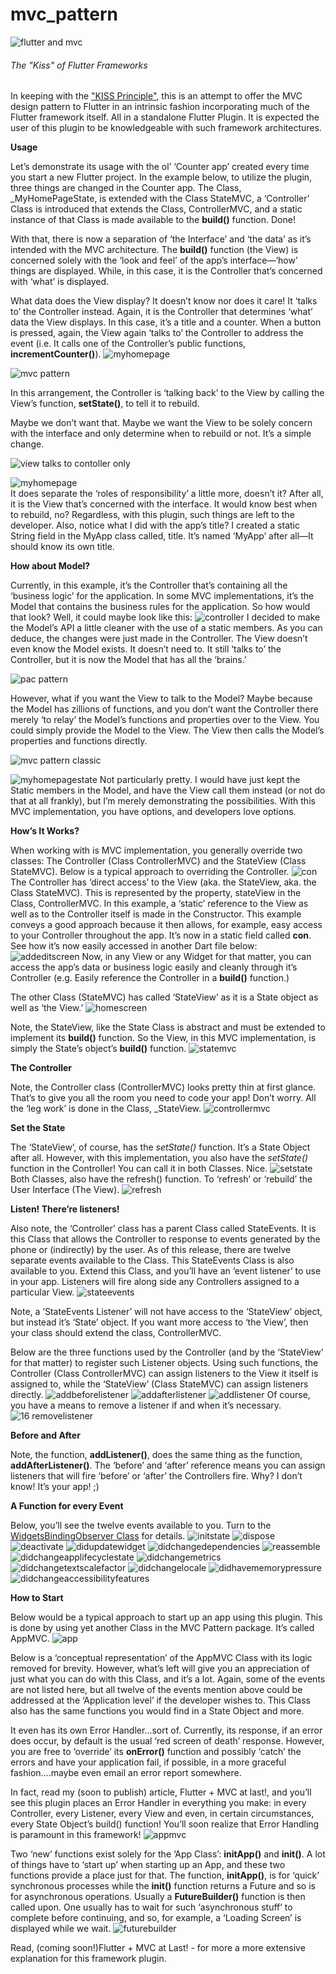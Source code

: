 mvc_pattern
===========

![flutter and mvc](https://user-images.githubusercontent.com/32497443/47087365-c9524f80-d1e9-11e8-85e5-6c8bbabb18cc.png)

###### The "Kiss" of Flutter Frameworks

In keeping with the ["KISS
Principle"](https://en.wikipedia.org/wiki/KISS_principle), this is an attempt to
offer the MVC design pattern to Flutter in an intrinsic fashion incorporating
much of the Flutter framework itself. All in a standalone Flutter Plugin. It is
expected the user of this plugin to be knowledgeable with such framework
architectures.

**Usage**

Let’s demonstrate its usage with the ol’ ‘Counter app’ created every time you
start a new Flutter project. In the example below, to utilize the plugin, three
things are changed in the Counter app. The Class, \_MyHomePageState, is extended
with the Class StateMVC, a ‘Controller’ Class is introduced that extends the
Class, ControllerMVC, and a static instance of that Class is made available to
the **build()** function. Done!

With that, there is now a separation of ‘the Interface’ and ‘the data’ as it’s
intended with the MVC architecture. The **build()** function (the View) is
concerned solely with the ‘look and feel’ of the app’s interface—‘how’ things
are displayed. While, in this case, it is the Controller that’s concerned with
‘what’ is displayed.

What data does the View display? It doesn’t know nor does it care! It ‘talks to’
the Controller instead. Again, it is the Controller that determines ‘what’ data
the View displays. In this case, it’s a title and a counter. When a button is
pressed, again, the View again ‘talks to’ the Controller to address the event
(i.e. It calls one of the Controller’s public functions,
**incrementCounter()**).
![myhomepage](https://user-images.githubusercontent.com/32497443/47087491-2221e800-d1ea-11e8-8304-681c5d1e5858.jpg)

![mvc pattern](https://user-images.githubusercontent.com/32497443/47087587-6614ed00-d1ea-11e8-8fc3-ced0ac6af12a.jpg)

In this arrangement, the Controller is ‘talking back’ to the View by calling the
View’s function, **setState()**, to tell it to rebuild.

Maybe we don’t want that. Maybe we want the View to be solely concern with the
interface and only determine when to rebuild or not. It’s a simple change.

![view talks to contoller only](https://user-images.githubusercontent.com/32497443/47087650-88a70600-d1ea-11e8-8212-b785485a3dee.jpg)

![myhomepage](https://user-images.githubusercontent.com/32497443/47087698-aa07f200-d1ea-11e8-8193-38fc3fca6976.jpg)  
It does separate the ‘roles of responsibility’ a little more, doesn’t it? After
all, it is the View that’s concerned with the interface. It would know best when
to rebuild, no? Regardless, with this plugin, such things are left to the
developer. Also, notice what I did with the app’s title? I created a static
String field in the MyApp class called, title. It’s named ‘MyApp’ after all—It
should know its own title.

**How about Model?**

Currently, in this example, it’s the Controller that’s containing all the
‘business logic’ for the application. In some MVC implementations, it’s the
Model that contains the business rules for the application. So how would that
look? Well, it could maybe look like this:
![controller](https://user-images.githubusercontent.com/32497443/47087743-ca37b100-d1ea-11e8-9e38-92acea125668.jpg)
I decided to make the Model’s API a little cleaner with the use of a static
members. As you can deduce, the changes were just made in the Controller. The
View doesn’t even know the Model exists. It doesn’t need to. It still ‘talks to’
the Controller, but it is now the Model that has all the ‘brains.’

![pac pattern](https://camo.githubusercontent.com/a5b152ecc2f2b96b8019941a7382f47f4ac4c2b6/68747470733a2f2f692e696d6775722e636f6d2f723443317932382e706e67)

However, what if you want the View to talk to the Model? Maybe because the Model
has zillions of functions, and you don’t want the Controller there merely ‘to
relay’ the Model’s functions and properties over to the View. You could simply
provide the Model to the View. The View then calls the Model’s properties and
functions directly.

![mvc pattern classic](https://user-images.githubusercontent.com/32497443/47087797-ef2c2400-d1ea-11e8-8a90-41bbb6b07bf0.jpg)

![myhomepagestate](https://user-images.githubusercontent.com/32497443/47087832-0b2fc580-d1eb-11e8-8977-0c2bc206e8be.jpg)
Not particularly pretty. I would have just kept the Static members in the Model,
and have the View call them instead (or not do that at all frankly), but I’m
merely demonstrating the possibilities. With this MVC implementation, you have
options, and developers love options.

**How’s It Works?**

When working with is MVC implementation, you generally override two classes: The
Controller (Class ControllerMVC) and the StateView (Class StateMVC). Below is a
typical approach to overriding the Controller.
![con](https://user-images.githubusercontent.com/32497443/47087878-24387680-d1eb-11e8-820e-dd677a18a854.jpg)
The Controller has ‘direct access’ to the View (aka. the StateView, aka. the
Class StateMVC). This is represented by the property, stateView in the Class,
ControllerMVC. In this example, a ‘static’ reference to the View as well as to
the Controller itself is made in the Constructor. This example conveys a good
approach because it then allows, for example, easy access to your Controller
throughout the app. It’s now in a static field called **con**. See how it’s now
easily accessed in another Dart file below:
![addeditscreen](https://user-images.githubusercontent.com/32497443/47087913-3adecd80-d1eb-11e8-9a90-5c625d184503.jpg) 
Now, in any View or any Widget for that matter, you can access the app’s data or
business logic easily and cleanly through it’s Controller (e.g. Easily reference
the Controller in a **build()** function.)

The other Class (StateMVC) has called ‘StateView’ as it is a State object as
well as ‘the View.’
![homescreen](https://user-images.githubusercontent.com/32497443/47087951-58139c00-d1eb-11e8-93ec-95eb29e8cf24.jpg)

Note, the StateView, like the State Class is abstract and must be extended to
implement its **build()** function. So the View, in this MVC implementation, is
simply the State’s object’s **build()** function.
![statemvc](https://user-images.githubusercontent.com/32497443/47088002-78dbf180-d1eb-11e8-9ad4-c719678c381d.jpg)

**The Controller**

Note, the Controller class (ControllerMVC) looks pretty thin at first glance.
That’s to give you all the room you need to code your app! Don’t worry. All the
‘leg work’ is done in the Class, \_StateView.
![controllermvc](https://user-images.githubusercontent.com/32497443/47088047-901adf00-d1eb-11e8-8979-5d31db576ccd.jpg)

**Set the State**

The ‘StateView’, of course, has the *setState()* function. It’s a State Object
after all. However, with this implementation, you also have the *setState()*
function in the Controller! You can call it in both Classes. Nice.
![setstate](https://user-images.githubusercontent.com/32497443/47088112-b3de2500-d1eb-11e8-9bfa-f20df455ab02.jpg)
Both Classes, also have the refresh() function. To ‘refresh’ or ‘rebuild’ the User Interface (The View).
![refresh](https://user-images.githubusercontent.com/32497443/47088148-cc4e3f80-d1eb-11e8-9e02-0ea71528bb8b.jpg)

**Listen! There’re listeners!**

Also note, the ‘Controller’ class has a parent Class called StateEvents. It is
this Class that allows the Controller to response to events generated by the
phone or (indirectly) by the user. As of this release, there are twelve separate
events available to the Class. This StateEvents Class is also available to you.
Extend this Class, and you’ll have an ‘event listener’ to use in your app.
Listeners will fire along side any Controllers assigned to a particular View.
![stateevents](https://user-images.githubusercontent.com/32497443/47088204-eab43b00-d1eb-11e8-9dae-2c782284c7ec.jpg)

Note, a ‘StateEvents Listener’ will not have access to the ‘StateView’ object,
but instead it’s ‘State’ object. If you want more access to ‘the View’, then
your class should extend the class, ControllerMVC.

Below are the three functions used by the Controller (and by the ‘StateView’ for
that matter) to register such Listener objects. Using such functions, the
Controller (Class ControllerMVC) can assign listeners to the View it itself is
assigned to, while the ‘StateView’ (Class StateMVC) can assign listeners
directly.
![addbeforelistener](https://user-images.githubusercontent.com/32497443/47088245-00c1fb80-d1ec-11e8-91a0-44484f5b46d3.jpg)
![addafterlistener](https://user-images.githubusercontent.com/32497443/47088404-6dd59100-d1ec-11e8-8e59-841cedc902e3.jpg)
![addlistener](https://user-images.githubusercontent.com/32497443/47088422-7a59e980-d1ec-11e8-803d-0785d0d30474.jpg)
Of course, you have a means to remove a listener if and when it’s necessary.
![16 removelistener](https://user-images.githubusercontent.com/32497443/47088465-93fb3100-d1ec-11e8-8bb1-0e09e22bbf4d.jpg)

**Before and After**

Note, the function, **addListener()**, does the same thing as the function,
**addAfterListener()**. The ‘before’ and ‘after’ reference means you can assign
listeners that will fire ‘before’ or ‘after’ the Controllers fire. Why? I don’t
know! It’s your app! ;)

**A Function for every Event**

Below, you’ll see the twelve events available to you. Turn to the [WidgetsBindingObserver Class](https://docs.flutter.io/flutter/widgets/WidgetsBindingObserver-class.html)
for details.
![initstate](https://user-images.githubusercontent.com/32497443/47088498-a5dcd400-d1ec-11e8-9d02-60fdef9501d2.jpg)
![dispose](https://user-images.githubusercontent.com/32497443/47088532-bb51fe00-d1ec-11e8-90e9-070d7a3300b2.jpg) 
![deactivate](https://user-images.githubusercontent.com/32497443/47088595-dcb2ea00-d1ec-11e8-9c15-bcf7e5096562.jpg)
![didupdatewidget](https://user-images.githubusercontent.com/32497443/47088622-eb999c80-d1ec-11e8-8ebf-402fa510bf95.jpg)
![didchangedependencies](https://user-images.githubusercontent.com/32497443/47088641-f8b68b80-d1ec-11e8-9c0e-7f69de145cfd.jpg)
![reassemble](https://user-images.githubusercontent.com/32497443/47088713-1a177780-d1ed-11e8-97f1-85c4bc3362e5.jpg)
![didchangeapplifecyclestate](https://user-images.githubusercontent.com/32497443/47088734-2996c080-d1ed-11e8-9e59-4d57126e99e9.jpg)
![didchangemetrics](https://user-images.githubusercontent.com/32497443/47088761-36b3af80-d1ed-11e8-8c3a-8791addd67d3.jpg)
![didchangetextscalefactor](https://user-images.githubusercontent.com/32497443/47088779-46cb8f00-d1ed-11e8-9465-7dc65eb53267.jpg)
![didchangelocale](https://user-images.githubusercontent.com/32497443/47088802-521eba80-d1ed-11e8-99c1-23852f8c5407.jpg)
![didhavememorypressure](https://user-images.githubusercontent.com/32497443/47088825-5ea31300-d1ed-11e8-9fb0-7a48ab9e8779.jpg)
![didchangeaccessibilityfeatures](https://user-images.githubusercontent.com/32497443/47088842-68c51180-d1ed-11e8-8522-7832c998c48b.jpg)

**How to Start**

Below would be a typical approach to start up an app using this plugin. This is
done by using yet another Class in the MVC Pattern package. It’s called AppMVC.
![app](https://user-images.githubusercontent.com/32497443/47088888-83978600-d1ed-11e8-9e00-6127d72aad13.jpg)

Below is a ‘conceptual representation’ of the AppMVC Class with its logic
removed for brevity. However, what’s left will give you an appreciation of just
what you can do with this Class, and it’s a lot. Again, some of the events are
not listed here, but all twelve of the events mention above could be addressed
at the ‘Application level’ if the developer wishes to. This Class also has the
same functions you would find in a State Object and more.

It even has its own Error Handler…sort of. Currently, its response, if an error
does occur, by default is the usual ‘red screen of death’ response. However, you
are free to ‘override’ its **onError()** function and possibly ‘catch’ the
errors and have your application fail, if possible, in a more graceful
fashion….maybe even email an error report somewhere.

In fact, read my (soon to publish) article, Flutter + MVC at last!, and you’ll
see this plugin places an Error Handler in everything you make: in every
Controller, every Listener, every View and even, in certain circumstances, every
State Object’s build() function! You’ll soon realize that Error Handling is
paramount in this framework!
![appmvc](https://user-images.githubusercontent.com/32497443/47093615-96af5380-d1f7-11e8-8d8e-f36ae1c67a25.jpg)

Two ‘new’ functions exist solely for the ‘App Class’: **initApp()** and
**init()**. A lot of things have to ‘start up’ when starting up an App, and
these two functions provide a place just for that. The function, **initApp()**,
is for ‘quick’ synchronous processes while the **init()** function returns a
Future and so is for asynchronous operations. Usually a **FutureBuilder()**
function is then called upon. One usually has to wait for such ‘asynchronous
stuff’ to complete before continuing, and so, for example, a ‘Loading Screen’ is
displayed while we wait.
![futurebuilder](https://user-images.githubusercontent.com/32497443/47088920-a0cc5480-d1ed-11e8-8e87-b4e8e46042b0.jpg)

Read, (coming soon!)Flutter + MVC at Last! - for more a more extensive explanation for this
framework plugin.


